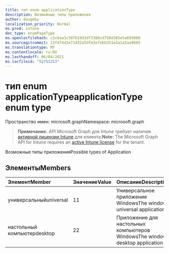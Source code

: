 ```yaml
---
title: тип enum applicationType
description: Возможные типы приложения
author: dougeby
localization_priority: Normal
ms.prod: intune
doc_type: enumPageType
ms.openlocfilehash: c2c6aa3c507b19d3df3380cd750d385e5a693080
ms.sourcegitcommit: 13f474d3e71d32a5dfe2efebb351e3a1a5aa9685
ms.translationtype: MT
ms.contentlocale: ru-RU
ms.lasthandoff: 06/04/2021
ms.locfileid: "52751253"
---
```

# <a name="applicationtype-enum-type"></a><span data-ttu-id="a12e9-103">тип enum applicationType</span><span class="sxs-lookup"><span data-stu-id="a12e9-103">applicationType enum type</span></span>

<span data-ttu-id="a12e9-104">Пространство имен: microsoft.graph</span><span class="sxs-lookup"><span data-stu-id="a12e9-104">Namespace: microsoft.graph</span></span>

> <span data-ttu-id="a12e9-105">**Примечание.** API Microsoft Graph для Intune требует наличия [активной лицензии Intune](https://go.microsoft.com/fwlink/?linkid=839381) для клиента.</span><span class="sxs-lookup"><span data-stu-id="a12e9-105">**Note:** The Microsoft Graph API for Intune requires an [active Intune license](https://go.microsoft.com/fwlink/?linkid=839381) for the tenant.</span></span>

<span data-ttu-id="a12e9-106">Возможные типы приложения</span><span class="sxs-lookup"><span data-stu-id="a12e9-106">Possible types of Application</span></span>

## <a name="members"></a><span data-ttu-id="a12e9-107">Элементы</span><span class="sxs-lookup"><span data-stu-id="a12e9-107">Members</span></span>
|<span data-ttu-id="a12e9-108">Элемент</span><span class="sxs-lookup"><span data-stu-id="a12e9-108">Member</span></span>|<span data-ttu-id="a12e9-109">Значение</span><span class="sxs-lookup"><span data-stu-id="a12e9-109">Value</span></span>|<span data-ttu-id="a12e9-110">Описание</span><span class="sxs-lookup"><span data-stu-id="a12e9-110">Description</span></span>|
|:---|:---|:---|
|<span data-ttu-id="a12e9-111">универсальный</span><span class="sxs-lookup"><span data-stu-id="a12e9-111">universal</span></span>|<span data-ttu-id="a12e9-112">1</span><span class="sxs-lookup"><span data-stu-id="a12e9-112">1</span></span>|<span data-ttu-id="a12e9-113">Универсальное приложение Windows</span><span class="sxs-lookup"><span data-stu-id="a12e9-113">The windows universal application</span></span>|
|<span data-ttu-id="a12e9-114">настольный компьютер</span><span class="sxs-lookup"><span data-stu-id="a12e9-114">desktop</span></span>|<span data-ttu-id="a12e9-115">2</span><span class="sxs-lookup"><span data-stu-id="a12e9-115">2</span></span>|<span data-ttu-id="a12e9-116">Приложение для настольных компьютеров Windows</span><span class="sxs-lookup"><span data-stu-id="a12e9-116">The windows desktop application</span></span>|




